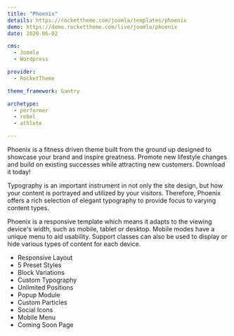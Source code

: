 ```yaml
---
title: "Phoenix"
details: https://rockettheme.com/joomla/templates/phoenix
demo: https://demo.rockettheme.com/live/joomla/phoenix
date: 2020-06-02

cms: 
  - Joomla
  - Wordpress

provider: 
  - RocketTheme

theme_framework: Gantry

archetype:
  - performer
  - rebel
  - athlete

---
```


Phoenix is a fitness driven theme built from the ground up designed to showcase your brand and inspire greatness. Promote new lifestyle changes and build on existing successes while attracting new customers. Download it today!

Typography is an important instrument in not only the site design, but how your content is portrayed and utilized by your visitors. Therefore, Phoenix offers a rich selection of elegant typography to provide focus to varying content types.

Phoenix is a responsive template which means it adapts to the viewing device's width, such as mobile, tablet or desktop. Mobile modes have a unique menu to aid usability. Support classes can also be used to display or hide various types of content for each device.

* Responsive Layout
* 5 Preset Styles
* Block Variations
* Custom Typography
* Unlimited Positions
* Popup Module
* Custom Particles
* Social Icons
* Mobile Menu
* Coming Soon Page
